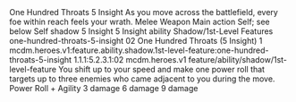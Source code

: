 <ability>
  <name>One Hundred Throats</name>
  <cost>5 Insight</cost>
  <flavor>As you move across the battlefield, every foe within reach feels your wrath.</flavor>
  <keywords>
    <keyword>Melee</keyword>
    <keyword>Weapon</keyword>
  </keywords>
  <type>Main action</type>
  <distance>Self; see below</distance>
  <target>Self</target>
  <metadata>
    <class>shadow</class>
    <cost>5 Insight</cost>
    <cost_amount>5</cost_amount>
    <cost_resource>Insight</cost_resource>
    <feature_type>ability</feature_type>
    <file_dpath>Shadow/1st-Level Features</file_dpath>
    <item_id>one-hundred-throats-5-insight</item_id>
    <item_index>02</item_index>
    <item_name>One Hundred Throats (5 Insight)</item_name>
    <level>1</level>
    <scc>mcdm.heroes.v1:feature.ability.shadow.1st-level-feature:one-hundred-throats-5-insight</scc>
    <scdc>1.1.1:5.2.3.1:02</scdc>
    <source>mcdm.heroes.v1</source>
    <type>feature/ability/shadow/1st-level-feature</type>
  </metadata>
  <effects>
    <effect type="mundane">You shift up to your speed and make one power roll that targets up to three enemies who came adjacent to you during the move.</effect>
    <effect type="roll">
      <roll>Power Roll + Agility</roll>
      <t1>3 damage</t1>
      <t2>6 damage</t2>
      <t3>9 damage</t3>
    </effect>
  </effects>
</ability>
